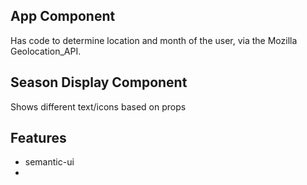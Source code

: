 ## App Component 
Has code to determine location and month of the user, via the Mozilla Geolocation_API.

## Season Display Component
Shows different text/icons based on props

## Features 
- semantic-ui
- 
